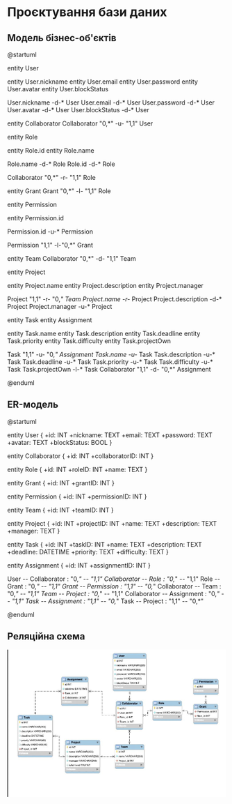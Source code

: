 # Проєктування бази даних

## Модель бізнес-об'єктів 

@startuml

entity User

entity User.nickname
entity User.email
entity User.password
entity User.avatar
entity User.blockStatus

User.nickname -d-* User
User.email -d-* User
User.password -d-* User
User.avatar -d-* User
User.blockStatus -d-* User

entity Collaborator
Collaborator "0,*" -u- "1,1" User

entity Role

entity Role.id
entity Role.name

Role.name -d-* Role
Role.id -d-* Role

Collaborator "0,*" -r- "1,1" Role

entity Grant
Grant "0,*" -l- "1,1" Role

entity Permission

entity Permission.id

Permission.id -u-* Permission

Permission "1,1" -l-"0,*" Grant

entity Team
Collaborator "0,*" -d- "1,1" Team

entity Project

entity Project.name
entity Project.description
entity Project.manager

Project "1,1" -r- "0,*" Team
Project.name -r-* Project
Project.description -d-* Project
Project.manager -u-* Project

entity Task
entity Assignment

entity Task.name
entity Task.description
entity Task.deadline
entity Task.priority
entity Task.difficulty
entity Task.projectOwn

Task "1,1" -u- "0,*" Assignment
Task.name -u-* Task
Task.description -u-* Task
Task.deadline -u-* Task
Task.priority -u-* Task
Task.difficulty -u-* Task
Task.projectOwn -l-* Task
Collaborator "1,1" -d- "0,*" Assignment

@enduml

## ER-модель
@startuml

entity User {
  +id: INT
  +nickname: TEXT
  +email: TEXT
  +password: TEXT
  +avatar: TEXT
  +blockStatus: BOOL
}

entity Collaborator {
  +id: INT
  +collaboratorID: INT
}

entity Role {
  +id: INT
  +roleID: INT 
  +name: TEXT
}

entity Grant {
  +id: INT
  +grantID: INT
}

entity Permission {
  +id: INT
  +permissionID: INT
}

entity Team {
  +id: INT
  +teamID: INT
}

entity Project {
  +id: INT
  +projectID: INT
  +name: TEXT
  +description: TEXT
  +manager: TEXT
}

entity Task {
  +id: INT
  +taskID: INT
  +name: TEXT
  +description: TEXT
  +deadline: DATETIME
  +priority: TEXT
  +difficulty: TEXT
}

entity Assignment {
  +id: INT
  +assignmentID: INT
}

User -- Collaborator : "0,*" -- "1,1"
Collaborator -- Role : "0,*" -- "1,1"
Role -- Grant : "0,*" -- "1,1"
Grant -- Permission : "1,1" -- "0,*"
Collaborator -- Team : "0,*" -- "1,1"
Team -- Project : "0,*" -- "1,1"
Collaborator -- Assignment : "0,*" -- "1,1"
Task -- Assignment : "1,1" -- "0,*"
Task -- Project : "1,1" -- "0,*"

@enduml



## Реляційна схема

![Реляційна схема](./photo.jpg)